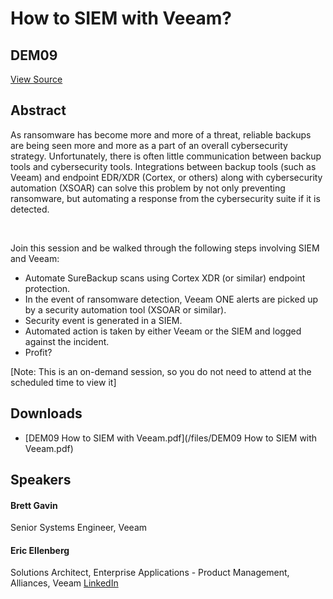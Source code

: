 # How to SIEM with Veeam?
## DEM09
[View Source](https://connect.veeam.com/flow/veeam/veeamon2023/attendeeportal/page/sessioncatalog/session/1678316665117001uE4A)

## Abstract
As ransomware has become more and more of a threat, reliable backups are being seen more and more as a part of an overall cybersecurity strategy. Unfortunately, there is often little communication between backup tools and cybersecurity tools. Integrations between backup tools (such as Veeam) and endpoint EDR/XDR (Cortex, or others) along with cybersecurity automation (XSOAR) can solve this problem by not only preventing ransomware, but automating a response from the cybersecurity suite if it is detected.

 

Join this session and be walked through the following steps involving SIEM and Veeam:


- Automate SureBackup scans using Cortex XDR (or similar) endpoint protection.
- In the event of ransomware detection, Veeam ONE alerts are picked up by a security automation tool (XSOAR or similar).
- Security event is generated in a SIEM.
- Automated action is taken by either Veeam or the SIEM and logged against the incident.
- Profit?


[Note: This is an on-demand session, so you do not need to attend at the scheduled time to view it]


## Downloads
- [DEM09 How to SIEM with Veeam.pdf](/files/DEM09 How to SIEM with Veeam.pdf)

## Speakers
#### Brett Gavin
Senior Systems Engineer, Veeam
#### Eric Ellenberg
Solutions Architect, Enterprise Applications - Product Management, Alliances, Veeam
[LinkedIn](https://www.linkedin.com/in/ericellenberg/)